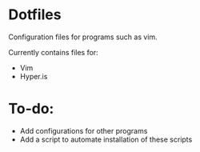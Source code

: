 # Dotfiles
Configuration files for programs such as vim.

Currently contains files for:
- Vim
- Hyper.is 

# To-do:
- Add configurations for other programs
- Add a script to automate installation of these scripts
